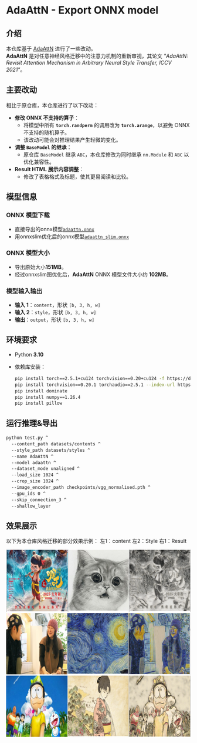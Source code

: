 # AdaAttN - Export ONNX model

## 介绍

本仓库基于 [AdaAttN](https://github.com/Huage001/AdaAttN/) 进行了一些改动。  
**AdaAttN** 是对任意神经风格迁移中的注意力机制的重新审视，其论文 *"AdaAttN: Revisit Attention Mechanism in Arbitrary Neural Style Transfer, ICCV 2021"*。

## 主要改动

相比于原仓库，本仓库进行了以下改动：
- **修改 ONNX 不支持的算子**：
  - 将模型中所有 **`torch.randperm`** 的调用改为 **`torch.arange`**，以避免 ONNX 不支持的随机算子。
  - 该改动可能会对推理结果产生轻微的变化。
- **调整 `BaseModel` 的继承**：
  - 原仓库 `BaseModel` 继承 `ABC`，本仓库修改为同时继承 `nn.Module` 和 `ABC` 以优化兼容性。
- **Result HTML 展示内容调整**：
  - 修改了表格格式及标题，使其更易阅读和比较。

## 模型信息

### ONNX 模型下载
- 直接导出的onnx模型[`adaattn.onnx`](https://github.com/whyb/AdaAttN-onnx/releases/download/v1.0/adaattn.onnx)
- 用onnxslim优化后的onnx模型[`adaattn_slim.onnx`](https://github.com/whyb/AdaAttN-onnx/releases/download/v1.0/adaattn_slim.onnx)

### ONNX 模型大小
- 导出原始大小**151MB**。
- 经过onnxslim图优化后，**AdaAttN** ONNX 模型文件大小约 **102MB**。

### 模型输入输出
- **输入 1**：`content`，形状 `[b, 3, h, w]`
- **输入 2**：`style`，形状 `[b, 3, h, w]`
- **输出**：`output`，形状 `[b, 3, h, w]`

## 环境要求

- Python **3.10**
- 依赖库安装：
  
  ```bash
  pip install torch==2.5.1+cu124 torchvision==0.20+cu124 -f https://download.pytorch.org/whl/torch_stable.html
  pip install torchvision==0.20.1 torchaudio==2.5.1 --index-url https://download.pytorch.org/whl/cu124
  pip install dominate
  pip install numpy==1.26.4
  pip install pillow
  ```

## 运行推理&导出
  ```bash
  python test.py ^
    --content_path datasets/contents ^
    --style_path datasets/styles ^
    --name AdaAttN ^
    --model adaattn ^
    --dataset_mode unaligned ^
    --load_size 1024 ^
    --crop_size 1024 ^
    --image_encoder_path checkpoints/vgg_normalised.pth ^
    --gpu_ids 0 ^
    --skip_connection_3 ^
    --shallow_layer
```

## 效果展示

以下为本仓库风格迁移的部分效果示例：
左1：content
左2：Style
右1：Result

![Example1](picture/01.png)
![Example2](picture/02.png)
![Example3](picture/03.png)

